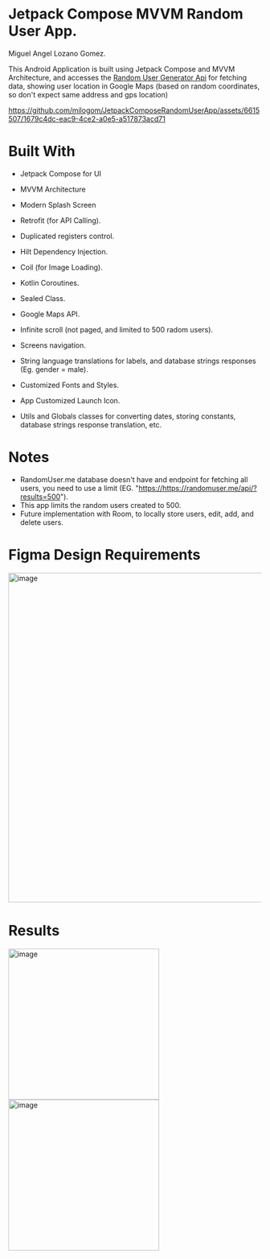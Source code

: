 # Jetpack Compose MVVM Random User App.
Miguel Angel Lozano Gomez.

This Android Application is built using Jetpack Compose and MVVM Architecture, and accesses the [Random User Generator Api](https://randomuser.me/documentation) for fetching data, showing user location in Google Maps (based on random coordinates, so don't expect same address and gps location)

https://github.com/milogom/JetpackComposeRandomUserApp/assets/6615507/1679c4dc-eac9-4ce2-a0e5-a517873acd71


# Built With
+ Jetpack Compose for UI
+ MVVM Architecture
+ Modern Splash Screen
+ Retrofit (for API Calling).
+ Duplicated registers control.
+ Hilt Dependency Injection.
+ Coil (for Image Loading).
+ Kotlin Coroutines.
+ Sealed Class.
+ Google Maps API.
+ Infinite scroll (not paged, and limited to 500 radom users).
+ Screens navigation.
+ String language translations for labels, and database strings responses (Eg. gender = male).
+ Customized Fonts and Styles.



+ App Customized Launch Icon.
+ Utils and Globals classes for converting dates, storing constants, database strings response translation, etc.

# Notes
+ RandomUser.me database doesn't have and endpoint for fetching all users, you need to use a limit (EG. "[https://](https://randomuser.me/api/?results=500)https://randomuser.me/api/?results=500").
+ This app limits the random users created to 500.
+ Future implementation with Room, to locally store users, edit, add, and delete users.

# Figma Design Requirements
<img width="655" alt="image" src="https://github.com/milogom/JetpackComposeRandomUserApp/assets/6615507/a4fc4367-4801-47bd-9907-e6fe08184ff2">

# Results
<img width="300" alt="image" src="https://github.com/milogom/JetpackComposeRandomUserApp/assets/6615507/4abc7d24-2cd7-4c0c-9100-a8acdce66e3f">
<img width="300" alt="image" src="https://github.com/milogom/JetpackComposeRandomUserApp/assets/6615507/df01e6ce-32a6-47b5-85f5-1286c7148e43">








